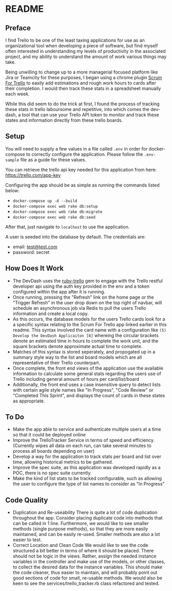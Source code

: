 # README

## Preface

I find Trello to be one of the least taxing applications for use as an organizational tool when developing a piece of software, but find myself often interested in understanding my levels of productivity in the associated project, and my ability to understand the amount of work various things may take.

Being unwilling to change up to a more managerial focused platform like Jira or Teamcity for these purposes, I began using a chrome plugin [Scrum For Trello](https://chrome.google.com/webstore/detail/scrum-for-trello/jdbcdblgjdpmfninkoogcfpnkjmndgje) to easily add estimations and rough work hours to cards after their completion. I would then track these stats in a spreadsheet manually each week.

While this did seem to do the trick at first, I found the process of tracking these stats in trello laboursome and repetitive, into which comes the dev-dash, a tool that can use your Trello API token to monitor and track these states and information directly from these trello boards.


## Setup
You will need to supply a few values in a file called `.env` in order for docker-compose to correctly configure the application. Please follow the `.env-sample` file as a guide for these values.

You can retrieve the trello api key needed for this application from here: https://trello.com/app-key

Configuring the app should be as simple as running the commands listed below:

  - `docker-compose up -d --build`
  - `docker-compose exec web rake db:setup`
  - `docker-compose exec web rake db:migrate`
  - `docker-compose exec web rake db:seed`

After that, just navigate to `localhost` to use the application.

A user is seeded into the database by default. The credentials are:
  - email: test@test.com
  - password: secret

## How Does It Work
  - The DevDash uses the [ruby-trello](https://github.com/jeremytregunna/ruby-trello) gem to engage with the Trello restful developer api using the auth key provided in the env and a token configured within the app after it is running.
  - Once running, pressing the "Refresh" link on the home page or the "Trigger Refresh" in the user drop down on the top right of navbar, will schedule an asynchronous job via Redis to pull the users Trello information and create a local copy.
  - As this occurs, the database models for the users Trello cards look for a a specific syntax relating to the Scrum For Trello app linked earlier in this readme. This syntax involved the card name with a configuration like `(5) Develop the DevDash Applicaiton [8]` whereing the circular brackets denote an estimated time in hours to complete the work unit, and the square brackets denote approximate actual time to complete.
  - Matches of this syntax is stored seperately, and propogated up in a summary style way to the list and board models which are all representative of their Trello counterpart.
  - Once complete, the front end views of the application use the available information to calculate some general stats regarding the users use of Trello including general amount of hours per card/list/board
  - Additionally, the front end uses a case insensitive query to detect lists with certain agile style names like "In Progress", "Code Review" or "Completed This Sprint", and displays the count of cards in these states as appropriate.

## To Do
- Make the app able to service and authenticate multiple users at a time so that it could be deployed online
- Improve the TrelloTracker Service in terms of speed and efficiency. (Currently wipes all data on each run, can take several minutes to process all boards depending on user)
- Develop a way for the application to track stats per board and list over time, allowing historical metrics to be gathered.
- Improve the spec suite, as this application was developed rapidly as a POC, there is no spec suite currently.
- Make the kind of list stats to be tracked configurable, such as allowing the user to configure the type of list names to consider as "In Progress"

## Code Quality
- Duplication and Re-useability
  There is quite a lot of code duplication throughout the app. Consider placing duplicate code into methods that can be called in 1 line. Furthermore, we would like to see smaller methods (single purpose methods), so that they are more easily maintained, and can be easily re-used. Smaller methods are also a lot easier to test.
- Correct Location and Clean Code
  We would like to see the code structured a bit better in terms of where it should be placed. There should not be logic in the views. Rather, assign the needed instance variables in the controller and make use of the models, or other classes, to collect the desired data for the instance variables. 
  This should make the code cleaner, thus easier to maintain, and will probably point out good sections of code for small, re-usable methods.
  We would also be keen to see the services/trello_tracker.rb class refactored and tested. 